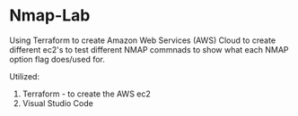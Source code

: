 # Nmap-Lab
Using Terraform to create Amazon Web Services (AWS) Cloud to create different ec2's to test different NMAP commnads to show what each NMAP option flag does/used for.

Utilized:
1. Terraform - to create the AWS ec2
2. Visual Studio Code

